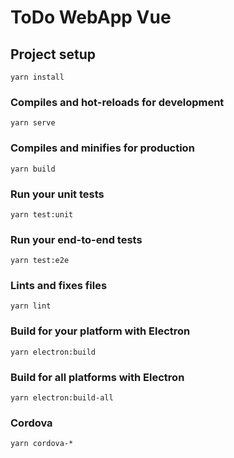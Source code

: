 # ToDo WebApp Vue

## Project setup
```
yarn install
```

### Compiles and hot-reloads for development
```
yarn serve
```

### Compiles and minifies for production
```
yarn build
```

### Run your unit tests
```
yarn test:unit
```

### Run your end-to-end tests
```
yarn test:e2e
```

### Lints and fixes files
```
yarn lint
```

### Build for your platform with Electron
```
yarn electron:build
```

### Build for all platforms with Electron
```
yarn electron:build-all
```

### Cordova
```
yarn cordova-*
```

